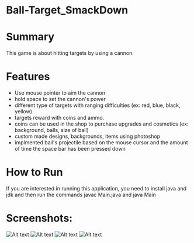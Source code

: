 # Ball-Target_SmackDown

# Summary
This game is about hitting targets by using a cannon.

# Features
- Use mouse pointer to aim the cannon
- hold space to set the cannon's power
- different type of targets with ranging difficulties (ex: red, blue, black, yellow)
- targets reward with coins and ammo. 
- coins can be used in the shop to purchase upgrades and cosmetics (ex: background, balls, size of ball)
- custom made designs, backgrounds, items using photoshop
- implmented ball's projectile based on the mouse cursor and the amount of time the space bar has been pressed down

# How to Run
If you are interested in running this application, you need to install java and jdk and then run the commands javac Main.java and java Main

# Screenshots:
![Alt text](/screenshots/selecting_ships.PNG)
![Alt text](/screenshots/start.PNG)
![Alt text](/screenshots/lose.PNG)
![Alt text](/screenshots/win.PNG)
